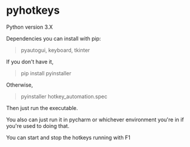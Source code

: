 # pyhotkeys

Python version 3.X

Dependencies you can install with pip:
> pyautogui, keyboard, tkinter

If you don't have it,
> pip install pyinstaller 

Otherwise,
> pyinstaller hotkey_automation.spec

Then just run the executable. 

You also can just run it in pycharm or whichever environment you're in if you're used to doing that.

You can start and stop the hotkeys running with F1
